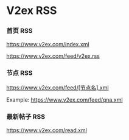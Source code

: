 # V2ex RSS

### 首页 RSS

https://www.v2ex.com/index.xml

https://www.v2ex.com/feed/v2ex.rss

### 节点 RSS

https://www.v2ex.com/feed/[节点名].xml

Example: https://www.v2ex.com/feed/qna.xml

### 最新帖子 RSS

https://www.v2ex.com/read.xml
